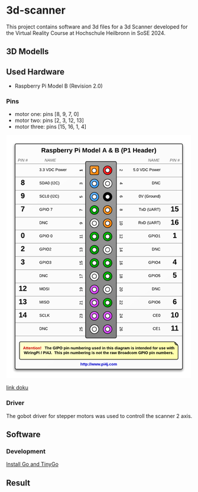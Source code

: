 # 3d-scanner
This project contains software and 3d files for a 3d Scanner developed for the Virtual Reality Course at Hochschule Heilbronn in SoSE 2024.
## 3D Modells
## Used Hardware
- Raspberry Pi Model B (Revision 2.0)
### Pins
- motor one: pins [8, 9, 7, 0]
- motor two: pins [2, 3, 12, 13]
- motor three: pins [15, 16, 1, 4]
  
![GPI Wiring](gpioRpi.png)

[link doku](https://www.pi4j.com/1.2/pins/model-b-rev2.html)

### Driver
The gobot driver for stepper motors was used to controll the scanner 2 axis.

## Software
### Development
[Install Go and TinyGo](https://tinygo.org/getting-started/install/)
## Result
